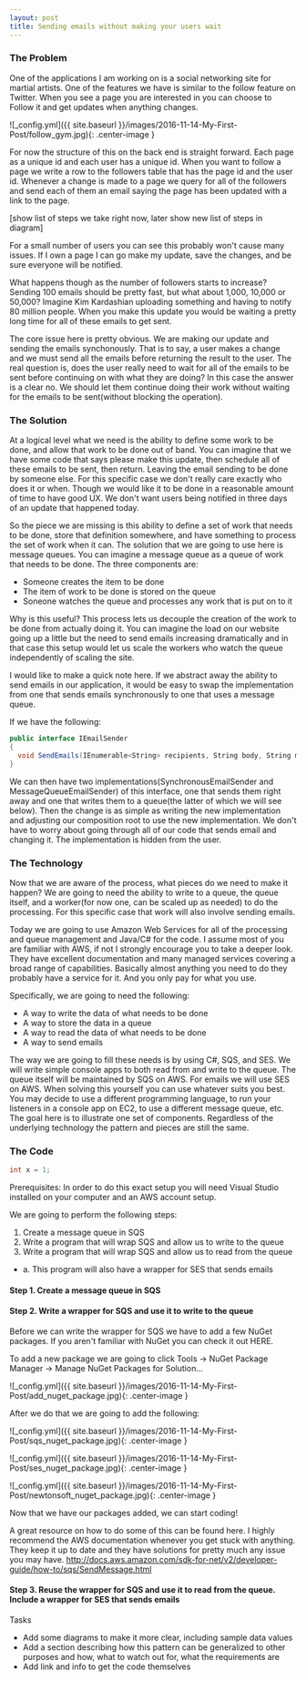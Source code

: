 ```yaml
---
layout: post
title: Sending emails without making your users wait
---
```

### The Problem 

One of the applications I am working on is a social networking site for martial artists. One of the features we have is similar to the follow feature on Twitter. When you see a page you are interested in you can choose to Follow it and get updates when anything changes.

![_config.yml]({{ site.baseurl }}/images/2016-11-14-My-First-Post/follow_gym.jpg){: .center-image }

For now the structure of this on the back end is straight forward. Each page as a unique id and each user has a unique id. When you want to follow a page we write a row to the followers table that has the page id and the user id. Whenever a change is made to a page we query for all of the followers and send each of them an email saying the page has been updated with a link to the page.

[show list of steps we take right now, later show new list of steps in diagram]

For a small number of users you can see this probably won't cause many issues. If I own a page I can go make my update, save the changes, and be sure everyone will be notified.

What happens though as the number of followers starts to increase? Sending 100 emails should be pretty fast, but what about 1,000, 10,000 or 50,000? Imagine Kim Kardashian uploading something and having to notify 80 million people. When you make this update you would be waiting a pretty long time for all of these emails to get sent.

The core issue here is pretty obvious. We are making our update and sending the emails synchonously. That is to say, a user makes a change and we must send all the emails before returning the result to the user. The real question is, does the user really need to wait for all of the emails to be sent before continuing on with what they are doing? In this case the answer is a clear no. We should let them continue doing their work without waiting for the emails to be sent(without blocking the operation).

### The Solution

At a logical level what we need is the ability to define some work to be done, and allow that work to be done out of band. You can imagine that we have some code that says please make this update, then schedule all of these emails to be sent, then return. Leaving the email sending to be done by someone else. For this specific case we don't really care exactly who does it or when. Though we would like it to be done in a reasonable amount of time to have good UX. We don't want users being notified in three days of an update that happened today.

So the piece we are missing is this ability to define a set of work that needs to be done, store that definition somewhere, and have something to process the set of work when it can. The solution that we are going to use here is message queues. You can imagine a message queue as a queue of work that needs to be done. The three components are:

- Someone creates the item to be done
- The item of work to be done is stored on the queue
- Soneone watches the queue and processes any work that is put on to it

Why is this useful? This process lets us decouple the creation of the work to be done from actually doing it. You can imagine the load on our website going up a little but the need to send emails increasing dramatically and in that case this setup would let us scale the workers who watch the queue independently of scaling the site.

I would like to make a quick note here. If we abstract away the ability to send emails in our application, it would be easy to swap the implementation from one that sends emails synchronously to one that uses a message queue.

If we have the following:

```cs
public interface IEmailSender
{
  void SendEmails(IEnumerable<String> recipients, String body, String message);
}
```

We can then have two implementations(SynchronousEmailSender and MessageQueueEmailSender) of this interface, one that sends them right away and one that writes them to a queue(the latter of which we will see below). Then the change is as simple as writing the new implementation and adjusting our composition root to use the new implementation. We don't have to worry about going through all of our code that sends email and changing it. The implementation is hidden from the user.

### The Technology

Now that we are aware of the process, what pieces do we need to make it happen? We are going to need the ability to write to a queue, the queue itself, and a worker(for now one, can be scaled up as needed) to do the processing. For this specific case that work will also involve sending emails.

Today we are going to use Amazon Web Services for all of the processing and queue management and Java/C# for the code. I assume most of you are familiar with AWS, if not I strongly encourage you to take a deeper look. They have excellent documentation and many managed services covering a broad range of capabilities. Basically almost anything you need to do they probably have a service for it. And you only pay for what you use.

Specifically, we are going to need the following:

- A way to write the data of what needs to be done
- A way to store the data in a queue
- A way to read the data of what needs to be done
- A way to send emails

The way we are going to fill these needs is by using C#, SQS, and SES. We will write simple console apps to both read from and write to the queue. The queue itself will be maintained by SQS on AWS. For emails we will use SES on AWS. When solving this yourself you can use whatever suits you best. You may decide to use a different programming language, to run your listeners in a console app on EC2, to use a different message queue, etc. The goal here is to illustrate one set of components. Regardless of the underlying technology the pattern and pieces are still the same.

### The Code

```cs
int x = 1;
```

Prerequisites:
In order to do this exact setup you will need Visual Studio installed on your computer and an AWS account setup.

We are going to perform the following steps:

1. Create a message queue in SQS
2. Write a program that will wrap SQS and allow us to write to the queue
3. Write a program that will wrap SQS and allow us to read from the queue
- a. This program will also have a wrapper for SES that sends emails

#### Step 1. Create a message queue in SQS



#### Step 2. Write a wrapper for SQS and use it to write to the queue

Before we can write the wrapper for SQS we have to add a few NuGet packages. If you aren't familiar with NuGet you can check it out HERE.

To add a new package we are going to click Tools -> NuGet Package Manager -> Manage NuGet Packages for Solution...

![_config.yml]({{ site.baseurl }}/images/2016-11-14-My-First-Post/add_nuget_package.jpg){: .center-image }

After we do that we are going to add the following:

![_config.yml]({{ site.baseurl }}/images/2016-11-14-My-First-Post/sqs_nuget_package.jpg){: .center-image }

![_config.yml]({{ site.baseurl }}/images/2016-11-14-My-First-Post/ses_nuget_package.jpg){: .center-image }

![_config.yml]({{ site.baseurl }}/images/2016-11-14-My-First-Post/newtonsoft_nuget_package.jpg){: .center-image }

Now that we have our packages added, we can start coding!

A great resource on how to do some of this can be found here. I highly recommend the AWS documentation whenever you get stuck with anything. They keep it up to date and they have solutions for pretty much any issue you may have.
http://docs.aws.amazon.com/sdk-for-net/v2/developer-guide/how-to/sqs/SendMessage.html



#### Step 3. Reuse the wrapper for SQS and use it to read from the queue. Include a wrapper for SES that sends emails



Tasks
* Add some diagrams to make it more clear, including sample data values
* Add a section describing how this pattern can be generalized to other purposes and how, what to watch out for, what the requirements are
* Add link and info to get the code themselves

